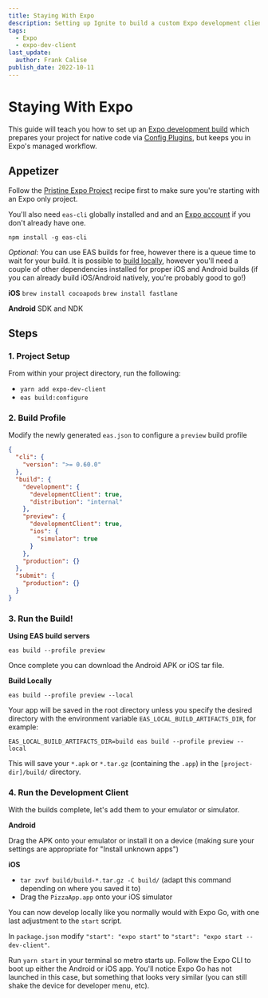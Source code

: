 ```yaml
---
title: Staying With Expo
description: Setting up Ignite to build a custom Expo development client for use with Config Plugins
tags:
  - Expo
  - expo-dev-client
last_update:
  author: Frank Calise
publish_date: 2022-10-11
---
```


# Staying With Expo

This guide will teach you how to set up an [Expo development build](https://docs.expo.dev/development/getting-started/) which prepares your project for native code via [Config Plugins](https://docs.expo.dev/guides/config-plugins/), but keeps you in Expo's managed workflow.

## Appetizer

Follow the [Pristine Expo Project](./PristineExpoProject.md) recipe first to make sure you're starting with an Expo only project.

You'll also need `eas-cli` globally installed and and an [Expo account](https://expo.dev/signup) if you don't already have one.

`npm install -g eas-cli`

_Optional_: You can use EAS builds for free, however there is a queue time to wait for your build. It is possible to [build locally](https://docs.expo.dev/build-reference/local-builds/), however you'll need a couple of other dependencies installed for proper iOS and Android builds (if you can already build iOS/Android natively, you're probably good to go!)

**iOS**
`brew install cocoapods`
`brew install fastlane`

**Android**
SDK and NDK

## Steps

### 1. Project Setup

From within your project directory, run the following:

- `yarn add expo-dev-client`
- `eas build:configure`

### 2. Build Profile

Modify the newly generated `eas.json` to configure a `preview` build profile

```json
{
  "cli": {
    "version": ">= 0.60.0"
  },
  "build": {
    "development": {
      "developmentClient": true,
      "distribution": "internal"
    },
    "preview": {
      "developmentClient": true,
      "ios": {
        "simulator": true
      }
    },
    "production": {}
  },
  "submit": {
    "production": {}
  }
}
```

### 3. Run the Build!

**Using EAS build servers**

`eas build --profile preview`

Once complete you can download the Android APK or iOS tar file.

**Build Locally**

`eas build --profile preview --local`

Your app will be saved in the root directory unless you specify the desired directory with the environment variable `EAS_LOCAL_BUILD_ARTIFACTS_DIR`, for example:

`EAS_LOCAL_BUILD_ARTIFACTS_DIR=build eas build --profile preview --local`

This will save your `*.apk` or `*.tar.gz` (containing the `.app`) in the `[project-dir]/build/` directory.

### 4. Run the Development Client

With the builds complete, let's add them to your emulator or simulator.

**Android**

Drag the APK onto your emulator or install it on a device (making sure your settings are appropriate for "Install unknown apps")

**iOS**

- `tar zxvf build/build-*.tar.gz -C build/` (adapt this command depending on where you saved it to)
- Drag the `PizzaApp.app` onto your iOS simulator

You can now develop locally like you normally would with Expo Go, with one last adjustment to the `start` script.

In `package.json` modify `"start": "expo start"` to `"start": "expo start --dev-client"`.

Run `yarn start` in your terminal so metro starts up. Follow the Expo CLI to boot up either the Android or iOS app. You'll notice Expo Go has not launched in this case, but something that looks very similar (you can still shake the device for developer menu, etc).
